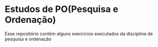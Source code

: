 # Estudos de PO(Pesquisa e Ordenação)
Esse repositório contém alguns exercícios executados da disciplina de pesquisa e ordenação


